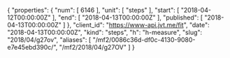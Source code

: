 {
  "properties": {
    "num": [
      6146
    ],
    "unit": [
      "steps"
    ],
    "start": [
      "2018-04-12T00:00:00Z"
    ],
    "end": [
      "2018-04-13T00:00:00Z"
    ],
    "published": [
      "2018-04-13T00:00:00Z"
    ]
  },
  "client_id": "https://www-api.jvt.me/fit",
  "date": "2018-04-13T00:00:00Z",
  "kind": "steps",
  "h": "h-measure",
  "slug": "2018/04/g27ov",
  "aliases": [
    "/mf2/0086c36d-df0c-4130-9080-e7e45ebd390c/",
    "/mf2/2018/04/g27OV"
  ]
}
